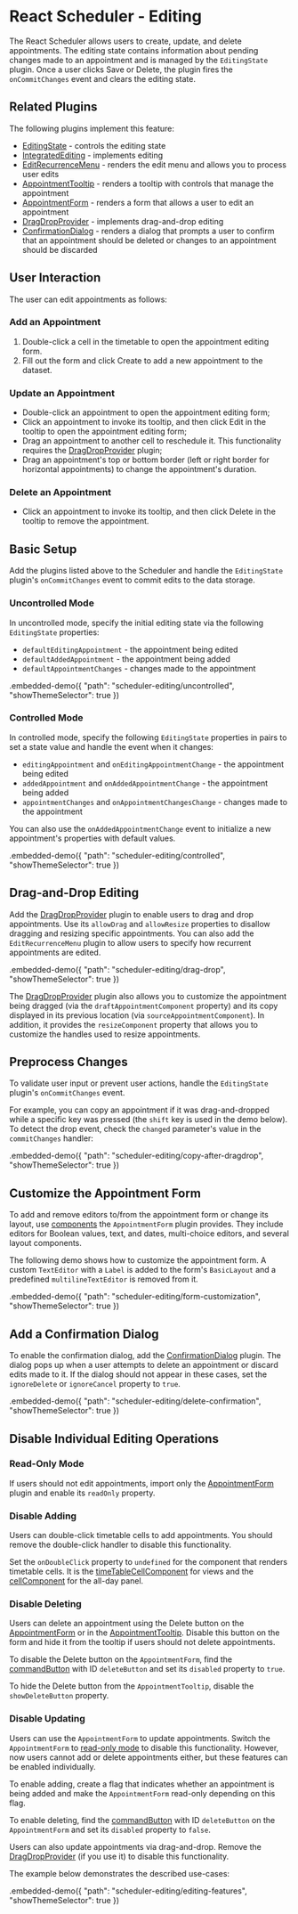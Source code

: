 # React Scheduler - Editing

The React Scheduler allows users to create, update, and delete appointments. The editing state contains information about pending changes made to an appointment and is managed by the `EditingState` plugin. Once a user clicks Save or Delete, the plugin fires the `onCommitChanges` event and clears the editing state.

## Related Plugins

The following plugins implement this feature:

- [EditingState](../reference/editing-state.md) - controls the editing state
- [IntegratedEditing](../reference/integrated-editing.md) - implements editing
- [EditRecurrenceMenu](../reference/integrated-editing.md) - renders the edit menu and allows you to process user edits
- [AppointmentTooltip](../reference/appointment-tooltip.md) - renders a tooltip with controls that manage the appointment
- [AppointmentForm](../reference/appointment-form.md) - renders a form that allows a user to edit an appointment
- [DragDropProvider](../reference/drag-drop-provider.md) - implements drag-and-drop editing
- [ConfirmationDialog](../reference/confirmation-dialog.md) - renders a dialog that prompts a user to confirm that an appointment should be deleted or changes to an appointment should be discarded

## User Interaction

The user can edit appointments as follows:

### Add an Appointment

1. Double-click a cell in the timetable to open the appointment editing form.
2. Fill out the form and click Create to add a new appointment to the dataset.

### Update an Appointment

- Double-click an appointment to open the appointment editing form;
- Click an appointment to invoke its tooltip, and then click Edit in the tooltip to open the appointment editing form;
- Drag an appointment to another cell to reschedule it. This functionality requires the [DragDropProvider](../reference/drag-drop-provider.md) plugin;
- Drag an appointment's top or bottom border (left or right border for horizontal appointments) to change the appointment's duration.

### Delete an Appointment

- Click an appointment to invoke its tooltip, and then click Delete in the tooltip to remove the appointment.

## Basic Setup

Add the plugins listed above to the Scheduler and handle the `EditingState` plugin's `onCommitChanges` event to commit edits to the data storage.

### Uncontrolled Mode

In uncontrolled mode, specify the initial editing state via the following `EditingState` properties:

- `defaultEditingAppointment` - the appointment being edited
- `defaultAddedAppointment` - the appointment being added
- `defaultAppointmentChanges` - changes made to the appointment

.embedded-demo({ "path": "scheduler-editing/uncontrolled", "showThemeSelector": true })

### Controlled Mode

In controlled mode, specify the following `EditingState` properties in pairs to set a state value and handle the event when it changes:

- `editingAppointment` and `onEditingAppointmentChange` - the appointment being edited
- `addedAppointment` and `onAddedAppointmentChange` - the appointment being added
- `appointmentChanges` and `onAppointmentChangesChange` - changes made to the appointment

You can also use the `onAddedAppointmentChange` event to initialize a new appointment's properties with default values.

.embedded-demo({ "path": "scheduler-editing/controlled", "showThemeSelector": true })

## Drag-and-Drop Editing

Add the [DragDropProvider](../reference/drag-drop-provider.md) plugin to enable users to drag and drop appointments. Use its `allowDrag` and `allowResize` properties to disallow dragging and resizing specific appointments. You can also add the `EditRecurrenceMenu` plugin to allow users to specify how recurrent appointments are edited.

.embedded-demo({ "path": "scheduler-editing/drag-drop", "showThemeSelector": true })

The [DragDropProvider](../reference/drag-drop-provider.md) plugin also allows you to customize the appointment being dragged (via the `draftAppointmentComponent` property) and its copy displayed in its previous location (via `sourceAppointmentComponent`). In addition, it provides the `resizeComponent` property that allows you to customize the handles used to resize appointments.

## Preprocess Changes

To validate user input or prevent user actions, handle the `EditingState` plugin's `onCommitChanges` event.

For example, you can copy an appointment if it was drag-and-dropped while a specific key was pressed (the `shift` key is used in the demo below). To detect the drop event, check the `changed` parameter's value in the `commitChanges` handler:

.embedded-demo({ "path": "scheduler-editing/copy-after-dragdrop", "showThemeSelector": true })

## Customize the Appointment Form

To add and remove editors to/from the appointment form or change its layout, use [components](../reference/appointment-form.md#plugin-components) the `AppointmentForm` plugin provides. They include editors for Boolean values, text, and dates, multi-choice editors, and several layout components.

The following demo shows how to customize the appointment form. A custom `TextEditor` with a `Label` is added to the form's `BasicLayout` and a predefined `multilineTextEditor` is removed from it.

.embedded-demo({ "path": "scheduler-editing/form-customization", "showThemeSelector": true })

## Add a Confirmation Dialog

To enable the confirmation dialog, add the [ConfirmationDialog](../reference/confirmation-dialog.md) plugin. The dialog pops up when a user attempts to delete an appointment or discard edits made to it. If the dialog should not appear in these cases, set the `ignoreDelete` or `ignoreCancel` property to `true`.

.embedded-demo({ "path": "scheduler-editing/delete-confirmation", "showThemeSelector": true })

## Disable Individual Editing Operations

### Read-Only Mode

If users should not edit appointments, import only the [AppointmentForm](../reference/appointment-form.md) plugin and enable its `readOnly` property.

### Disable Adding

Users can double-click timetable cells to add appointments. You should remove the double-click handler to disable this functionality.

Set the `onDoubleClick` property to `undefined` for the component that renders timetable cells. It is the [timeTableCellComponent](../reference/week-view.md#weekviewtimetablecellprops) for views and the [cellComponent](../reference/all-day-panel.md#alldaypanelcellprops) for the all-day panel.

### Disable Deleting

Users can delete an appointment using the Delete button on the [AppointmentForm](../reference/appointment-form.md) or in the [AppointmentTooltip](../reference/appointment-tooltip.md). Disable this button on the form and hide it from the tooltip if users should not delete appointments.

To disable the Delete button on the `AppointmentForm`, find the [commandButton](../reference/appointment-form.md/#appointmentformcommandbuttonprops) with ID `deleteButton` and set its `disabled` property to `true`.

To hide the Delete button from the `AppointmentTooltip`, disable the `showDeleteButton` property.

### Disable Updating

Users can use the `AppointmentForm` to update appointments. Switch the `AppointmentForm` to [read-only mode](../reference/appointment-form.md#properties) to disable this functionality. However, now users cannot add or delete appointments either, but these features can be enabled individually.

To enable adding, create a flag that indicates whether an appointment is being added and make the `AppointmentForm` read-only depending on this flag.

To enable deleting, find the [commandButton](../reference/appointment-form.md/#appointmentformcommandbuttonprops) with ID `deleteButton` on the `AppointmentForm` and set its `disabled` property to `false`.

Users can also update appointments via drag-and-drop. Remove the [DragDropProvider](../reference/drag-drop-provider.md) (if you use it) to disable this functionality.

The example below demonstrates the described use-cases:

.embedded-demo({ "path": "scheduler-editing/editing-features", "showThemeSelector": true })
